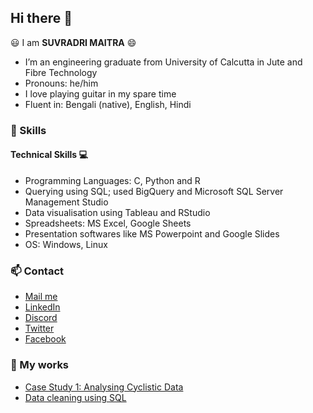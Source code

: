 ## Hi there 👋

😃 I am **SUVRADRI MAITRA** 😄
- I’m an engineering graduate from University of Calcutta in Jute and Fibre Technology
- Pronouns: he/him
- I love playing guitar in my spare time
- Fluent in: Bengali (native), English, Hindi

### 🔧 Skills
#### Technical Skills 💻
- Programming Languages: C, Python and R
- Querying using SQL; used BigQuery and Microsoft SQL Server Management Studio
- Data visualisation using Tableau and RStudio
- Spreadsheets: MS Excel, Google Sheets
- Presentation softwares like MS Powerpoint and Google Slides
- OS: Windows, Linux

### 📫 Contact

  - [Mail me](mailto:cosmicmatter98@yahoo.com)
  - [LinkedIn](https://www.linkedin.com/in/suvradri-maitra-7319981a2/)
  - [Discord](https://discordapp.com/users/969467517569482774)
  - [Twitter](https://twitter.com/MaitraSuvradri)
  - [Facebook](https://www.facebook.com/suvradri)

### 👷 My works

- [Case Study 1: Analysing Cyclistic Data](https://github.com/cosmicmatter98/cyclistic/)
- [Data cleaning using SQL](https://github.com/cosmicmatter98/data-cleaning-using-sql)
